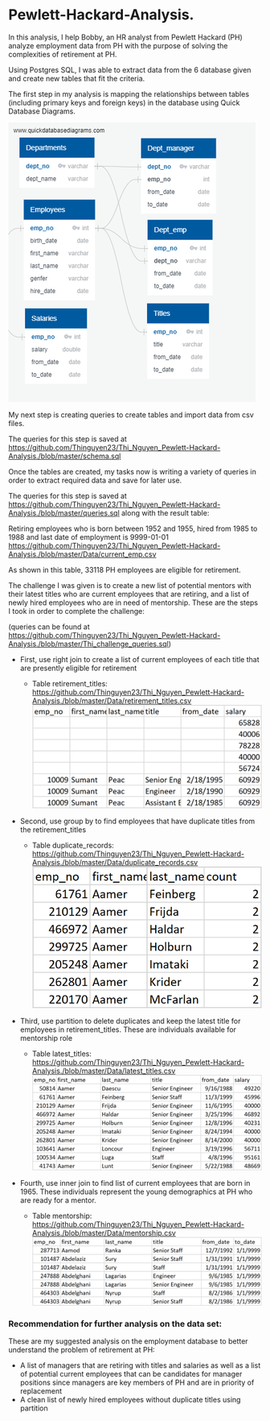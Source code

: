 # Pewlett-Hackard-Analysis.
In this analysis, I help Bobby, an HR analyst from Pewlett Hackard (PH) analyze employment data from PH with the purpose of solving the complexities of retirement at PH.

Using Postgres SQL, I was able to extract data from the 6 database given and create new tables that fit the criteria.

The first step in my analysis is mapping the relationships between tables (including primary keys and foreign keys) in the database using Quick Database Diagrams.

![EmployeeDB](https://github.com/Thinguyen23/Thi_Nguyen_Pewlett-Hackard-Analysis./blob/master/EmployeeDB.png)

My next step is creating queries to create tables and import data from csv files. 

The queries for this step is saved at https://github.com/Thinguyen23/Thi_Nguyen_Pewlett-Hackard-Analysis./blob/master/schema.sql

Once the tables are created, my tasks now is writing a variety of queries in order to extract required data and save for later use. 

The queries for this step is saved at https://github.com/Thinguyen23/Thi_Nguyen_Pewlett-Hackard-Analysis./blob/master/queries.sql along with the result table:

Retiring employees who is born between 1952 and 1955, hired from 1985 to 1988 and last date of employment is 9999-01-01  https://github.com/Thinguyen23/Thi_Nguyen_Pewlett-Hackard-Analysis./blob/master/Data/current_emp.csv
 
 As shown in this table, 33118 PH employees are eligible for retirement.
    

The challenge I was given is to create a new list of potential mentors with their latest titles who are current employees that are retiring, and a list of newly hired employees who are in need of mentorship. These are the steps I took in order to complete the challenge:

(queries can be found at https://github.com/Thinguyen23/Thi_Nguyen_Pewlett-Hackard-Analysis./blob/master/Thi_challenge_queries.sql)

- First, use right join to create a list of current employees of each title that are presently eligible for retirement 
    - Table retirement_titles: https://github.com/Thinguyen23/Thi_Nguyen_Pewlett-Hackard-Analysis./blob/master/Data/retirement_titles.csv
    ![retirement_titles](https://github.com/Thinguyen23/Thi_Nguyen_Pewlett-Hackard-Analysis./blob/master/retirement_titles.png)
    
 - Second, use group by to find employees that have duplicate titles from the retirement_titles
    - Table duplicate_records: https://github.com/Thinguyen23/Thi_Nguyen_Pewlett-Hackard-Analysis./blob/master/Data/duplicate_records.csv
    ![duplicate_records](https://github.com/Thinguyen23/Thi_Nguyen_Pewlett-Hackard-Analysis./blob/master/duplicate_records.png)
    
  - Third, use partition to delete duplicates and keep the latest title for employees in retirement_titles. These are individuals available for mentorship role
    - Table latest_titles: https://github.com/Thinguyen23/Thi_Nguyen_Pewlett-Hackard-Analysis./blob/master/Data/latest_titles.csv
    ![latest_titles](https://github.com/Thinguyen23/Thi_Nguyen_Pewlett-Hackard-Analysis./blob/master/latest_titles.png)
    
- Fourth, use inner join to find list of current employees that are born in 1965. These individuals represent the young demographics at PH who are ready for a mentor.
  - Table mentorship: https://github.com/Thinguyen23/Thi_Nguyen_Pewlett-Hackard-Analysis./blob/master/Data/mentorship.csv
    ![mentorship](https://github.com/Thinguyen23/Thi_Nguyen_Pewlett-Hackard-Analysis./blob/master/mentorship.png)



### Recommendation for further analysis on the data set: 
These are my suggested analysis on the employment database to better understand the problem of retirement at PH:
- A list of managers that are retiring with titles and salaries as well as a list of potential current employees that can be candidates for manager positions since managers are key members of PH and are in priority of replacement
- A clean list of newly hired employees without duplicate titles using partition


